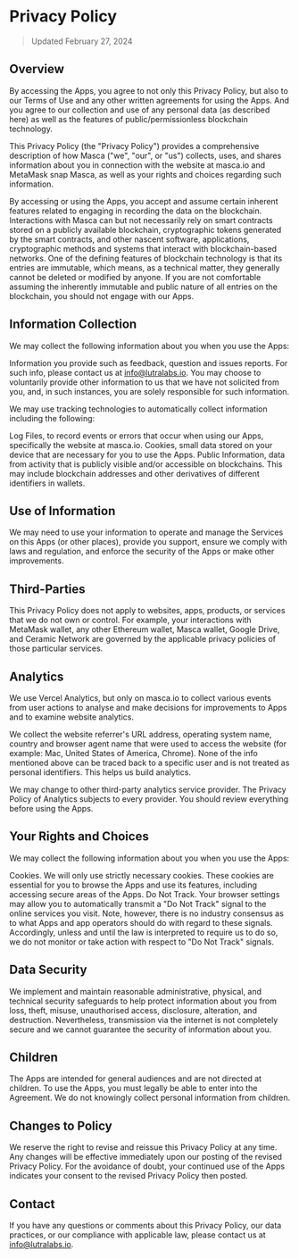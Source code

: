 # Privacy Policy
> Updated February 27, 2024

## Overview
By accessing the Apps, you agree to not only this Privacy Policy, but also to our Terms of Use and any other written agreements for using the Apps. And you agree to our collection and use of any personal data (as described here) as well as the features of public/permissionless blockchain technology.

This Privacy Policy (the "Privacy Policy") provides a comprehensive description of how Masca ("we", "our", or "us") collects, uses, and shares information about you in connection with the website at masca.io and MetaMask snap Masca, as well as your rights and choices regarding such information.

By accessing or using the Apps, you accept and assume certain inherent features related to engaging in recording the data on the blockchain. Interactions with Masca can but not necessarily rely on smart contracts stored on a publicly available blockchain, cryptographic tokens generated by the smart contracts, and other nascent software, applications, cryptographic methods and systems that interact with blockchain-based networks. One of the defining features of blockchain technology is that its entries are immutable, which means, as a technical matter, they generally cannot be deleted or modified by anyone. If you are not comfortable assuming the inherently immutable and public nature of all entries on the blockchain, you should not engage with our Apps.

## Information Collection
We may collect the following information about you when you use the Apps:

Information you provide such as feedback, question and issues reports. For such info, please contact us at info@lutralabs.io. You may choose to voluntarily provide other information to us that we have not solicited from you, and, in such instances, you are solely responsible for such information.

We may use tracking technologies to automatically collect information including the following:

Log Files, to record events or errors that occur when using our Apps, specifically the website at masca.io.
Cookies, small data stored on your device that are necessary for you to use the Apps.
Public Information, data from activity that is publicly visible and/or accessible on blockchains. This may include blockchain addresses and other derivatives of different identifiers in wallets.

## Use of Information
We may need to use your information to operate and manage the Services on this Apps (or other places), provide you support, ensure we comply with laws and regulation, and enforce the security of the Apps or make other improvements.

## Third-Parties
This Privacy Policy does not apply to websites, apps, products, or services that we do not own or control. For example, your interactions with MetaMask wallet, any other Ethereum wallet, Masca wallet, Google Drive, and Ceramic Network are governed by the applicable privacy policies of those particular services.

##  Analytics
We use Vercel Analytics, but only on masca.io to collect various events from user actions to analyse and make decisions for improvements to Apps and to examine website analytics.

We collect the website referrer's URL address, operating system name, country and browser agent name that were used to access the website (for example: Mac, United States of America, Chrome). None of the info mentioned above can be traced back to a specific user and is not treated as personal identifiers. This helps us build analytics.

We may change to other third-party analytics service provider. The Privacy Policy of Analytics subjects to every provider. You should review everything before using the Apps.

## Your Rights and Choices
We may collect the following information about you when you use the Apps:

Cookies. We will only use strictly necessary cookies. These cookies are essential for you to browse the Apps and use its features, including accessing secure areas of the Apps.
Do Not Track. Your browser settings may allow you to automatically transmit a "Do Not Track" signal to the online services you visit. Note, however, there is no industry consensus as to what Apps and app operators should do with regard to these signals. Accordingly, unless and until the law is interpreted to require us to do so, we do not monitor or take action with respect to "Do Not Track" signals.

## Data Security
We implement and maintain reasonable administrative, physical, and technical security safeguards to help protect information about you from loss, theft, misuse, unauthorised access, disclosure, alteration, and destruction. Nevertheless, transmission via the internet is not completely secure and we cannot guarantee the security of information about you.

## Children
The Apps are intended for general audiences and are not directed at children. To use the Apps, you must legally be able to enter into the Agreement. We do not knowingly collect personal information from children.

## Changes to Policy
We reserve the right to revise and reissue this Privacy Policy at any time. Any changes will be effective immediately upon our posting of the revised Privacy Policy. For the avoidance of doubt, your continued use of the Apps indicates your consent to the revised Privacy Policy then posted.

## Contact
If you have any questions or comments about this Privacy Policy, our data practices, or our compliance with applicable law, please contact us at info@lutralabs.io.
